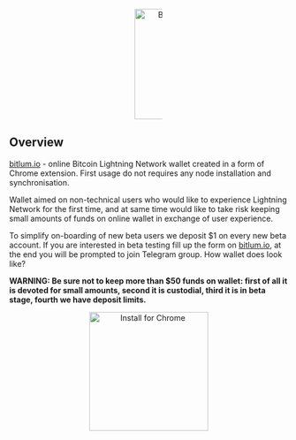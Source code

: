 <p align="center">
<a href="https://bitlum.io"><img src="https://i.imgur.com/dwhqCgZ.png" alt="Bitlum, get it now at bitlum.io" style="max-width:10%;" width="200"></a>
</p>

## Overview

[bitlum.io](https://bitlum.io) - online Bitcoin Lightning Network wallet created in a form of Chrome extension. First usage do not requires any node installation and synchronisation.

Wallet aimed on non-technical users who would like to experience Lightning Network for the first time, and at same time would like to take risk keeping small amounts of funds on online wallet in exchange of user experience.

To simplify on-boarding of new beta users we deposit $1 on every new beta account. If you are interested in beta testing fill up the form on [bitlum.io](https://bitlum.io), at the end you will be prompted to join Telegram group. How wallet does look like?

**WARNING: Be sure not to keep more than $50 funds on wallet: first of all it is devoted for small amounts, second it is custodial, third it is in beta stage, fourth we have deposit limits.**


<p align="center">
  <a target="_blank" rel="noopener noreferrer" href="https://chrome.google.com/webstore/detail/joule/aejmoogjdllanidlpfjmmmmimfaficio"><img src="https://camo.githubusercontent.com/03f42faaa039db4a737c86efffa8fb51160b1c3e/68747470733a2f2f692e696d6775722e636f6d2f6b5742515539512e706e67" alt="Install for Chrome" data-canonical-src="https://i.imgur.com/kWBQU9Q.png" width="215" style="max-width:100%;"></a>
  <a target="_blank" rel="noopener noreferrer" href="https://chrome.google.com/webstore/detail/bitlum-dev-edition/jjgbpgjndagcekjgmafbddfneekoiejn">
